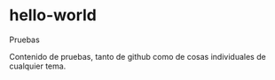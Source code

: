 # hello-world
Pruebas

Contenido de pruebas, tanto de github como de cosas individuales de cualquier tema.
